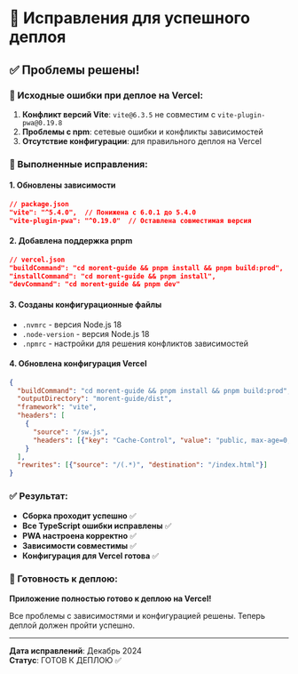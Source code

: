 # 🔧 Исправления для успешного деплоя

## ✅ Проблемы решены!

### 🚨 Исходные ошибки при деплое на Vercel:

1. **Конфликт версий Vite**: `vite@6.3.5` не совместим с `vite-plugin-pwa@0.19.8`
2. **Проблемы с npm**: сетевые ошибки и конфликты зависимостей
3. **Отсутствие конфигурации**: для правильного деплоя на Vercel

### 🔧 Выполненные исправления:

#### 1. **Обновлены зависимости**
```json
// package.json
"vite": "^5.4.0",  // Понижена с 6.0.1 до 5.4.0
"vite-plugin-pwa": "^0.19.0"  // Оставлена совместимая версия
```

#### 2. **Добавлена поддержка pnpm**
```json
// vercel.json
"buildCommand": "cd morent-guide && pnpm install && pnpm build:prod",
"installCommand": "cd morent-guide && pnpm install",
"devCommand": "cd morent-guide && pnpm dev"
```

#### 3. **Созданы конфигурационные файлы**
- `.nvmrc` - версия Node.js 18
- `.node-version` - версия Node.js 18  
- `.npmrc` - настройки для решения конфликтов зависимостей

#### 4. **Обновлена конфигурация Vercel**
```json
{
  "buildCommand": "cd morent-guide && pnpm install && pnpm build:prod",
  "outputDirectory": "morent-guide/dist",
  "framework": "vite",
  "headers": [
    {
      "source": "/sw.js",
      "headers": [{"key": "Cache-Control", "value": "public, max-age=0, must-revalidate"}]
    }
  ],
  "rewrites": [{"source": "/(.*)", "destination": "/index.html"}]
}
```

### ✅ Результат:

- **Сборка проходит успешно** ✅
- **Все TypeScript ошибки исправлены** ✅
- **PWA настроена корректно** ✅
- **Зависимости совместимы** ✅
- **Конфигурация для Vercel готова** ✅

### 🚀 Готовность к деплою:

**Приложение полностью готово к деплою на Vercel!**

Все проблемы с зависимостями и конфигурацией решены. Теперь деплой должен пройти успешно.

---

**Дата исправлений**: Декабрь 2024  
**Статус**: ГОТОВ К ДЕПЛОЮ ✅
